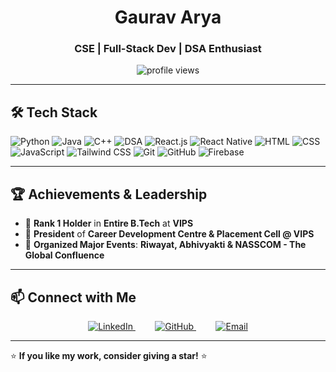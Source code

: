 <h1 align="center">Gaurav Arya</h1>
<h3 align="center">CSE | Full-Stack Dev | DSA Enthusiast </h3>

<p align="center">
  <img src="https://komarev.com/ghpvc/?username=gauravarya&label=Profile%20Views&color=0e75b6&style=flat" alt="profile views" />
</p>

---

## 🛠️ Tech Stack
![Python](https://img.shields.io/badge/-Python-3776AB?style=flat&logo=python&logoColor=white)
![Java](https://img.shields.io/badge/-Java-007396?style=flat&logo=java&logoColor=white)
![C++](https://img.shields.io/badge/-C++-00599C?style=flat&logo=c%2B%2B&logoColor=white)
![DSA](https://img.shields.io/badge/-DSA-orange?style=flat)
![React.js](https://img.shields.io/badge/-React.js-61DAFB?style=flat&logo=react&logoColor=black)
![React Native](https://img.shields.io/badge/-React%20Native-61DAFB?style=flat&logo=react&logoColor=black)
![HTML](https://img.shields.io/badge/-HTML-E34F26?style=flat&logo=html5&logoColor=white)
![CSS](https://img.shields.io/badge/-CSS-1572B6?style=flat&logo=css3&logoColor=white)
![JavaScript](https://img.shields.io/badge/-JavaScript-F7DF1E?style=flat&logo=javascript&logoColor=black)
![Tailwind CSS](https://img.shields.io/badge/-TailwindCSS-06B6D4?style=flat&logo=tailwind-css&logoColor=white)
![Git](https://img.shields.io/badge/-Git-F05032?style=flat&logo=git&logoColor=white)
![GitHub](https://img.shields.io/badge/-GitHub-181717?style=flat&logo=github&logoColor=white)
![Firebase](https://img.shields.io/badge/-Firebase-FFCA28?style=flat&logo=firebase&logoColor=black)

---

## 🏆 Achievements & Leadership
- 🏅 **Rank 1 Holder** in **Entire B.Tech** at **VIPS**  
- 🎤 **President** of **Career Development Centre & Placement Cell @ VIPS**  
- 🎪 **Organized Major Events**: **Riwayat, Abhivyakti & NASSCOM - The Global Confluence**  

---

## 📫 Connect with Me
<p align="center">
  <a href="https://www.linkedin.com/in/gaurav-arya%F0%9F%9A%80-4321041a6/" target="_blank">
    <img src="https://img.shields.io/badge/-LinkedIn-blue?style=for-the-badge&logo=linkedin&logoColor=white" alt="LinkedIn" />
  </a>
    &nbsp;&nbsp;&nbsp;
    &nbsp;&nbsp;&nbsp;
  <a href="https://github.com/gauravaryaarya" target="_blank">
    <img src="https://img.shields.io/badge/-GitHub-181717?style=for-the-badge&logo=github&logoColor=white" alt="GitHub" />
  </a>
    &nbsp;&nbsp;&nbsp;
    &nbsp;&nbsp;&nbsp;
  <a href="mailto:gauravarya272003@gmail.com">
    <img src="https://img.shields.io/badge/-Email-red?style=for-the-badge&logo=gmail&logoColor=white" alt="Email" />
  </a>
</p>

---

⭐ **If you like my work, consider giving a star!** ⭐

